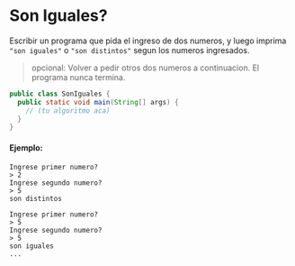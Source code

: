 Son Iguales?
============

Escribir un programa que pida el ingreso de dos numeros, y luego
imprima `"son iguales"` o `"son distintos"` segun los numeros
ingresados.

> opcional: Volver a pedir otros dos numeros a continuacion. El programa nunca termina.

```java
public class SonIguales {
  public static void main(String[] args) {
    // (tu algoritmo aca)
  }
}
```

#### Ejemplo:

```
Ingrese primer numero?
> 2
Ingrese segundo numero?
> 5
son distintos

Ingrese primer numero?
> 5
Ingrese segundo numero?
> 5
son iguales
...

```
